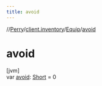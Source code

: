 ```yaml
---
title: avoid
---
```

//[Perry](../../../index.html)/[client.inventory](../index.html)/[Equip](index.html)/[avoid](avoid.html)



# avoid



[jvm]\
var [avoid](avoid.html): [Short](https://kotlinlang.org/api/latest/jvm/stdlib/kotlin/-short/index.html) = 0




